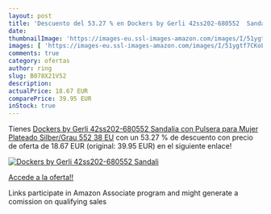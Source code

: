```yaml
---
layout: post
title: 'Descuento del 53.27 % en Dockers by Gerli 42ss202-680552  Sandali'
date: 
thumbnailImage: 'https://images-eu.ssl-images-amazon.com/images/I/51ygtf7CKoL._SL200_.jpg'
images: [ 'https://images-eu.ssl-images-amazon.com/images/I/51ygtf7CKoL._SL200_.jpg' ]
comments: true
category: ofertas
author: ring
slug: B078X21V52
description:
actualPrice: 18.67 EUR
comparePrice: 39.95 EUR
inStock: true
---
```


Tienes [Dockers by Gerli 42ss202-680552  Sandalia con Pulsera para Mujer  Plateado  Silber/Grau 552   38 EU](https://www.amazon.es/dp/B078X21V52/?tag=tolees-21) con un 53.27 % de descuento con precio de oferta de 18.67 EUR (original: 39.95 EUR) en el siguiente enlace!

[![Dockers by Gerli 42ss202-680552  Sandali](https://images-eu.ssl-images-amazon.com/images/I/51ygtf7CKoL._SL200_.jpg)](https://www.amazon.es/dp/B078X21V52/?tag=tolees-21)

[Accede a la oferta!!](https://www.amazon.es/dp/B078X21V52/?tag=tolees-21)

Links participate in Amazon Associate program and might generate a comission on qualifying sales


